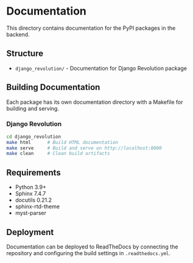 # Documentation

This directory contains documentation for the PyPI packages in the backend.

## Structure

- `django_revolution/` - Documentation for Django Revolution package

## Building Documentation

Each package has its own documentation directory with a Makefile for building and serving.

### Django Revolution

```bash
cd django_revolution
make html      # Build HTML documentation
make serve     # Build and serve on http://localhost:8000
make clean     # Clean build artifacts
```

## Requirements

- Python 3.9+
- Sphinx 7.4.7
- docutils 0.21.2
- sphinx-rtd-theme
- myst-parser

## Deployment

Documentation can be deployed to ReadTheDocs by connecting the repository and configuring the build settings in `.readthedocs.yml`.
